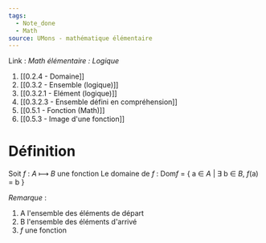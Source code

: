 ```yaml
---
tags:
  - Note_done
  - Math
source: UMons - mathématique élémentaire
---
```


Link : 
_Math élémentaire : Logique_
1. [[0.2.4 - Domaine]]
1. [[0.3.2 - Ensemble (logique)]]
2. [[0.3.2.1 - Elément (logique)]]
3. [[0.3.2.3 - Ensemble défini en compréhension]]
4. [[0.5.1 - Fonction (Math)]]
5. [[0.5.3 - Image d'une fonction]]


# Définition
Soit $f$ : $A$ ⟼ $B$ une fonction
Le domaine de $f$ : Dom$f$ = { a ∈ $A$ | ∃ b ∈ $B$, $f$(a) = b }

_Remarque_ :
1. A l'ensemble des éléments de départ
2. B l'ensemble des éléments d'arrivé
3. $f$ une fonction